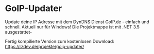 # GoIP-Updater
Update deine IP Adresse mit dem DynDNS Dienst GoIP.de - einfach und schnell.
Aktuell nur für Windows! Die Projektmappe ist mit .NET 3.5 ausgestattet-

Fertig kompilierte Version zum kostenlosen Download:
https://rzdev.de/projekte/goip-updater/

